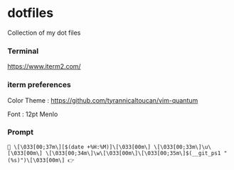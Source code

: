 # dotfiles
Collection of my dot files

### Terminal
https://www.iterm2.com/

### iterm preferences
Color Theme : https://github.com/tyrannicaltoucan/vim-quantum

Font : 12pt Menlo

### Prompt

`👻 \[\033[00;37m\][$(date +%H:%M)]\[\033[00m\] \[\033[00;33m\]\u\[\033[00m\] \[\033[00;34m\]\w\[\033[00m\]\[\033[00;35m\]$(__git_ps1 " (%s)")\[\033[00m\] 👉`

